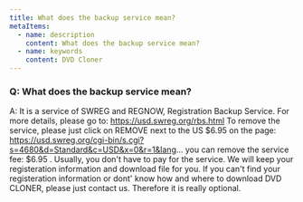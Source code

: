 ```yaml
---
title: What does the backup service mean?
metaItems:
  - name: description
    content: What does the backup service mean?
  - name: keywords
    content: DVD Cloner
---
```


### Q: What does the backup service mean?

A:
It is a service of SWREG and REGNOW, Registration Backup Service. For more details, please go to: https://usd.swreg.org/rbs.html
To remove the service, please just click on REMOVE next to the US $6.95 on the page:
https://usd.swreg.org/cgi-bin/s.cgi?s=4680&d=Standard&c=USD&x=0&r=1&lang...
you can remove the service fee: $6.95 .
Usually, you don't have to pay for the service. We will keep your registeration information and download file for you. If you can't find your registeration information or dont' know how and where to download DVD CLONER, please just contact us. Therefore it is really optional.
